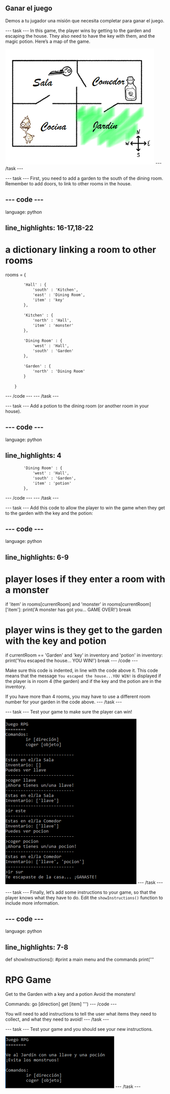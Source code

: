 ## Ganar el juego

Demos a tu jugador una misión que necesita completar para ganar el juego.

\--- task \--- In this game, the player wins by getting to the garden and escaping the house. They also need to have the key with them, and the magic potion. Here’s a map of the game.

![screenshot](images/rpg-final-map.png) \--- /task \---

\--- task \--- First, you need to add a garden to the south of the dining room. Remember to add doors, to link to other rooms in the house.

## \--- code \---

language: python

## line_highlights: 16-17,18-22

# a dictionary linking a room to other rooms

rooms = {

            'Hall' : {
                'south' : 'Kitchen',
                'east' : 'Dining Room',
                'item' : 'key'
            },
    
            'Kitchen' : {
                'north' : 'Hall',
                'item' : 'monster'
            },
    
            'Dining Room' : {
                'west' : 'Hall',
                'south' : 'Garden'
            },
    
            'Garden' : {
                'north' : 'Dining Room'
            }
    
        }
    

\--- /code \--- \--- /task \---

\--- task \--- Add a potion to the dining room (or another room in your house).

## \--- code \---

language: python

## line_highlights: 4

            'Dining Room' : {
                'west' : 'Hall',
                'south' : 'Garden',
                'item' : 'potion'
            },
    

\--- /code \--- \--- /task \---

\--- task \--- Add this code to allow the player to win the game when they get to the garden with the key and the potion:

## \--- code \---

language: python

## line_highlights: 6-9

# player loses if they enter a room with a monster

if 'item' in rooms\[currentRoom] and 'monster' in rooms[currentRoom\]\['item'\]: print('A monster has got you... GAME OVER!') break

# player wins is they get to the garden with the key and potion

if currentRoom == 'Garden' and 'key' in inventory and 'potion' in inventory: print('You escaped the house... YOU WIN!') break \--- /code \---

Make sure this code is indented, in line with the code above it. This code means that the message `You escaped the house...YOU WIN!` is displayed if the player is in room 4 (the garden) and if the key and the potion are in the inventory.

If you have more than 4 rooms, you may have to use a different room number for your garden in the code above. \--- /task \---

\--- task \--- Test your game to make sure the player can win!

![screenshot](images/rpg-win-test.png) \--- /task \---

\--- task \--- Finally, let’s add some instructions to your game, so that the player knows what they have to do. Edit the `showInstructions()` function to include more information.

## \--- code \---

language: python

## line_highlights: 7-8

def showInstructions(): #print a main menu and the commands print('''

# RPG Game

Get to the Garden with a key and a potion Avoid the monsters!

Commands: go [direction] get [item] ''') \--- /code \---

You will need to add instructions to tell the user what items they need to collect, and what they need to avoid! \--- /task \---

\--- task \--- Test your game and you should see your new instructions.

![screenshot](images/rpg-instructions-test.png) \--- /task \---